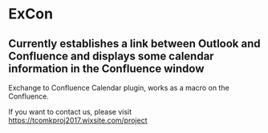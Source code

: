 # ExCon

## Currently establishes a link between Outlook and Confluence and displays some calendar information in the Confluence window

Exchange to Confluence Calendar plugin, works as a macro on the Confluence.

If you want to contact us, please visit https://tcomkproj2017.wixsite.com/project

